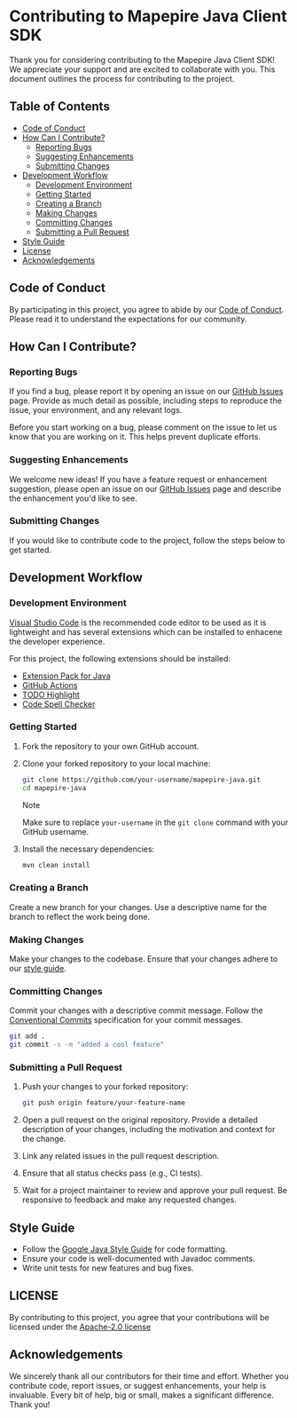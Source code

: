 # Contributing to Mapepire Java Client SDK

Thank you for considering contributing to the Mapepire Java Client SDK! We appreciate your support and are excited to collaborate with you. This document outlines the process for contributing to the project.

## Table of Contents

- [Code of Conduct](#code-of-conduct)
- [How Can I Contribute?](#how-can-i-contribute)
  - [Reporting Bugs](#reporting-bugs)
  - [Suggesting Enhancements](#suggesting-enhancements)
  - [Submitting Changes](#submitting-changes)
- [Development Workflow](#development-workflow)
  - [Development Environment](#development-environment)
  - [Getting Started](#getting-started)
  - [Creating a Branch](#creating-a-branch)
  - [Making Changes](#making-changes)
  - [Committing Changes](#committing-changes)
  - [Submitting a Pull Request](#submitting-a-pull-request)
- [Style Guide](#style-guide)
- [License](#license)
- [Acknowledgements](#acknowledgements)

## Code of Conduct

By participating in this project, you agree to abide by our [Code of Conduct](CODE_OF_CONDUCT.md). Please read it to understand the expectations for our community.

## How Can I Contribute?

### Reporting Bugs

If you find a bug, please report it by opening an issue on our [GitHub Issues](https://github.com/Mapepire-IBMi/mapepire-java/issues) page. Provide as much detail as possible, including steps to reproduce the issue, your environment, and any relevant logs.

Before you start working on a bug, please comment on the issue to let us know that you are working on it. This helps prevent duplicate efforts.

### Suggesting Enhancements

We welcome new ideas! If you have a feature request or enhancement suggestion, please open an issue on our [GitHub Issues](https://github.com/Mapepire-IBMi/mapepire-java/issues) page and describe the enhancement you'd like to see. 

### Submitting Changes

If you would like to contribute code to the project, follow the steps below to get started.

## Development Workflow

### Development Environment

[Visual Studio Code](https://code.visualstudio.com/) is the recommended code editor to be used as it is lightweight and has several extensions which can be installed to enhacene the developer experience.

For this project, the following extensions should be installed:

- [Extension Pack for Java](https://marketplace.visualstudio.com/items?itemName=vscjava.vscode-java-pack)
- [GitHub Actions](https://marketplace.visualstudio.com/items?itemName=GitHub.vscode-github-actions)
- [TODO Highlight](https://marketplace.visualstudio.com/items?itemName=wayou.vscode-todo-highlight)
- [Code Spell Checker](https://marketplace.visualstudio.com/items?itemName=streetsidesoftware.code-spell-checker)

### Getting Started

1. Fork the repository to your own GitHub account.
2. Clone your forked repository to your local machine:

    ```sh
    git clone https://github.com/your-username/mapepire-java.git
    cd mapepire-java
    ```

    > [!NOTE]  
    > Make sure to replace `your-username` in the `git clone` command with your GitHub username.

3. Install the necessary dependencies:

    ```sh
    mvn clean install
    ```

### Creating a Branch

Create a new branch for your changes. Use a descriptive name for the branch to reflect the work being done.

### Making Changes
Make your changes to the codebase. Ensure that your changes adhere to our [style guide](#style-guide).

### Committing Changes
Commit your changes with a descriptive commit message. Follow the [Conventional Commits](https://www.conventionalcommits.org/en/v1.0.0/) specification for your commit messages.

```sh
git add .
git commit -s -m "added a cool feature"
```

### Submitting a Pull Request

1. Push your changes to your forked repository:

    ```sh
    git push origin feature/your-feature-name
    ```

2. Open a pull request on the original repository. Provide a detailed description of your changes, including the motivation and context for the change.

3. Link any related issues in the pull request description.

4. Ensure that all status checks pass (e.g., CI tests).

5. Wait for a project maintainer to review and approve your pull request. Be responsive to feedback and make any requested changes.

## Style Guide

- Follow the [Google Java Style Guide](https://google.github.io/styleguide/javaguide.html) for code formatting.
- Ensure your code is well-documented with Javadoc comments.
- Write unit tests for new features and bug fixes.

## LICENSE

By contributing to this project, you agree that your contributions will be licensed under the [Apache-2.0 license](LICENSE)

## Acknowledgements

We sincerely thank all our contributors for their time and effort. Whether you contribute code, report issues, or suggest enhancements, your help is invaluable. Every bit of help, big or small, makes a significant difference. Thank you!

